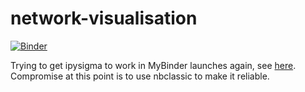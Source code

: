 # network-visualisation

[![Binder](https://mybinder.org/badge_logo.svg)](https://mybinder.org/v2/gh/fomightez/network-visualisation/HEAD?urlpath=notebooks/ipysigma-demo.ipynb)


Trying to get ipysigma to work in MyBinder launches again, see [here](https://stackoverflow.com/q/79098579/8508004). Compromise at this point is to use nbclassic to make it reliable.
